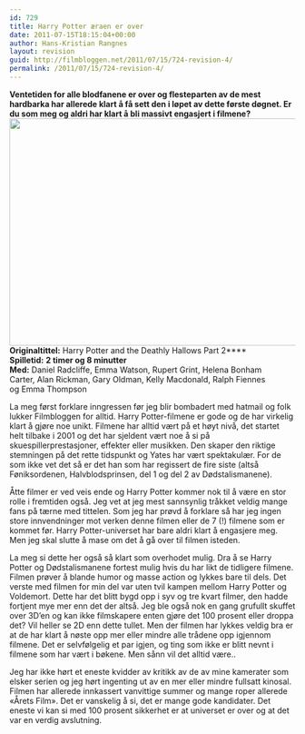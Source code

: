 ```yaml
---
id: 729
title: Harry Potter æraen er over
date: 2011-07-15T18:15:04+00:00
author: Hans-Kristian Rangnes
layout: revision
guid: http://filmbloggen.net/2011/07/15/724-revision-4/
permalink: /2011/07/15/724-revision-4/
---
```

**Ventetiden for alle blodfanene er over og flesteparten av de mest hardbarka har allerede klart å få sett den i løpet av dette første døgnet. Er du som meg og aldri har klart å bli massivt engasjert i filmene?  
<a href="http://filmbloggen.net/?attachment_id=725" rel="attachment wp-att-725"><img class="alignnone size-medium wp-image-725" src="http://filmbloggen.net/wp-content/uploads//2011/07/Harry-Potter-and-the-Deathly-Hallows-Part-2-575x431-300x224.jpg" alt="" width="600" height="400" /></a>  
****Originaltittel:****** Harry Potter and the Deathly Hallows Part 2****  
**Spilletid:** ****2 timer og 8 minutter**  
**Med:**** Daniel Radcliffe, Emma Watson, Rupert Grint, Helena Bonham Carter, Alan Rickman, Gary Oldman, Kelly Macdonald, Ralph Fiennes og Emma Thompson

La meg først forklare inngressen før jeg blir bombadert med hatmail og folk lukker Filmbloggen for alltid. Harry Potter-filmene er gode og de har virkelig klart å gjøre noe unikt. Filmene har alltid vært på et høyt nivå, det startet helt tilbake i 2001 og det har sjeldent vært noe å si på skuespillerprestasjoner, effekter eller musikken. Den skaper den riktige stemningen på det rette tidspunkt og Yates har vært spektakulær. For de som ikke vet det så er det han som har regissert de fire siste (altså Føniksordenen, Halvblodsprinsen, del 1 og del 2 av Dødstalismanene).

Åtte filmer er ved veis ende og Harry Potter kommer nok til å være en stor rolle i fremtiden også. Jeg vet at jeg mest sannsynlig tråkket veldig mange fans på tærne med tittelen. Som jeg har prøvd å forklare så har jeg ingen store innvendninger mot verken denne filmen eller de 7 (!) filmene som er kommet før. Harry Potter-universet har bare aldri klart å engasjere meg. Men jeg skal slutte å mase om det å gå over til filmen isteden.

La meg si dette her også så klart som overhodet mulig. Dra å se Harry Potter og Dødstalismanene fortest mulig hvis du har likt de tidligere filmene. Filmen prøver å blande humor og masse action og lykkes bare til dels. Det verste med filmen for min del var uten tvil kampen mellom Harry Potter og Voldemort. Dette har det blitt bygd opp i syv og tre kvart filmer, den hadde fortjent mye mer enn det der altså. Jeg ble også nok en gang grufullt skuffet over 3D&#8217;en og kan ikke filmskapere enten gjøre det 100 prosent eller droppa det? Vil heller se 2D enn dette tullet. Men der filmen har lykkes veldig bra er at de har klart å nøste opp mer eller mindre alle trådene opp igjennom filmene. Det er selvfølgelig et par igjen, og ting som ikke er blitt nevnt i filmene som har vært i bøkene. Men sånn vil det alltid være..

Jeg har ikke hørt et eneste kvidder av kritikk av de av mine kamerater som elsker serien og jeg hørt ingenting ut av en mer eller mindre fullsatt kinosal. Filmen har allerede innkassert vanvittige summer og mange roper allerede &laquo;Årets Film&raquo;. Det er vanskelig å si, det er mange gode kandidater. Det eneste vi kan si med 100 prosent sikkerhet er at universet er over og at det var en verdig avslutning.